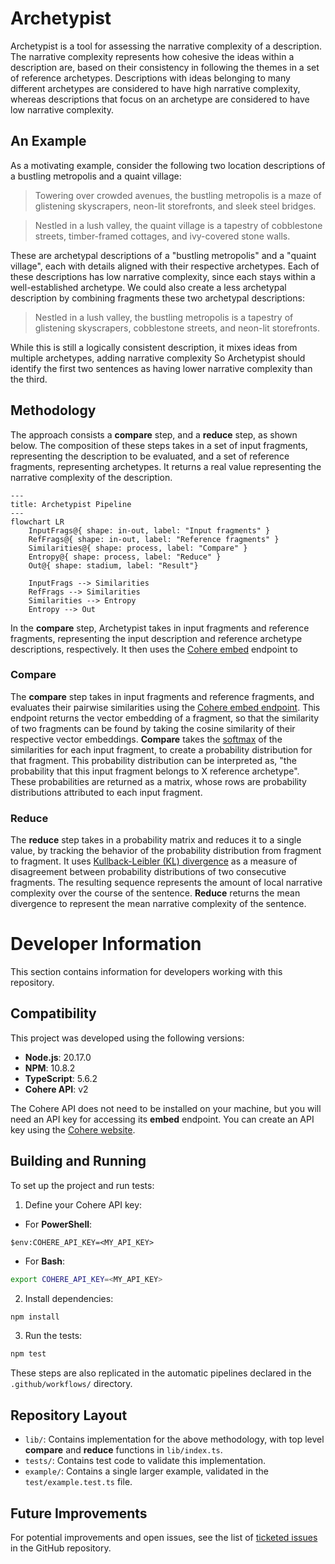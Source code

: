 # Archetypist
Archetypist is a tool for assessing the narrative complexity of a description.
The narrative complexity represents how cohesive the ideas within a description are, based on their consistency in following the themes in a set of reference archetypes.
Descriptions with ideas belonging to many different archetypes are considered to have high narrative complexity, whereas descriptions that focus on an archetype are considered to have low narrative complexity.

## An Example
As a motivating example, consider the following two location descriptions of a bustling metropolis and a quaint village:

> Towering over crowded avenues, the bustling metropolis is a maze of glistening skyscrapers, neon-lit storefronts, and sleek steel bridges.

> Nestled in a lush valley, the quaint village is a tapestry of cobblestone streets, timber-framed cottages, and ivy-covered stone walls.

These are archetypal descriptions of a "bustling metropolis" and a "quaint village", each with details aligned with their respective archetypes.
Each of these descriptions has low narrative complexity, since each stays within a well-established archetype.
We could also create a less archetypal description by combining fragments these two archetypal descriptions:

> Nestled in a lush valley, the bustling metropolis is a tapestry of glistening skyscrapers, cobblestone streets, and neon-lit storefronts.

While this is still a logically consistent description, it mixes ideas from multiple archetypes, adding narrative complexity
So Archetypist should identify the first two sentences as having lower narrative complexity than the third.

## Methodology
The approach consists a **compare** step, and a **reduce** step, as shown below.
The composition of these steps takes in a set of input fragments, representing the description to be evaluated, and a set of reference fragments, representing archetypes.
It returns a real value representing the narrative complexity of the description.

```mermaid
---
title: Archetypist Pipeline
---
flowchart LR
    InputFrags@{ shape: in-out, label: "Input fragments" }
    RefFrags@{ shape: in-out, label: "Reference fragments" }
    Similarities@{ shape: process, label: "Compare" }
    Entropy@{ shape: process, label: "Reduce" }
    Out@{ shape: stadium, label: "Result"}

    InputFrags --> Similarities
    RefFrags --> Similarities
    Similarities --> Entropy
    Entropy --> Out
```

In the **compare** step, Archetypist takes in input fragments and reference fragments, representing the input description and reference archetype descriptions, respectively.
It then uses the [Cohere embed](https://cohere.com/embed) endpoint to 

### Compare
The **compare** step takes in input fragments and reference fragments, and evaluates their pairwise similarities using the [Cohere embed endpoint](https://cohere.com/embed).
This endpoint returns the vector embedding of a fragment, so that the similarity of two fragments can be found by taking the cosine similarity of their respective vector embeddings.
**Compare** takes the [softmax](https://en.wikipedia.org/wiki/Softmax_function) of the similarities for each input fragment, to create a probability distribution for that fragment.
This probability distribution can be interpreted as, "the probability that this input fragment belongs to X reference archetype".
These probabilities are returned as a matrix, whose rows are probability distributions attributed to each input fragment.

### Reduce
The **reduce** step takes in a probability matrix and reduces it to a single value, by tracking the behavior of the probability distribution from fragment to fragment.
It uses [Kullback-Leibler (KL) divergence](https://en.wikipedia.org/wiki/Kullback%E2%80%93Leibler_divergence) as a measure of disagreement between probability distributions of two consecutive fragments.
The resulting sequence represents the amount of local narrative complexity over the course of the sentence.
**Reduce** returns the mean divergence to represent the mean narrative complexity of the sentence.

# Developer Information

This section contains information for developers working with this repository.

## Compatibility

This project was developed using the following versions:

- **Node.js**: 20.17.0
- **NPM**: 10.8.2
- **TypeScript**: 5.6.2
- **Cohere API**: v2

The Cohere API does not need to be installed on your machine, but you will need an API key for accessing its **embed** endpoint.
You can create an API key using the [Cohere website](https://cohere.com/).

## Building and Running

To set up the project and run tests:

1. Define your Cohere API key:
 - For **PowerShell**:
```pwsh
$env:COHERE_API_KEY=<MY_API_KEY>
```
 - For **Bash**:
```sh
export COHERE_API_KEY=<MY_API_KEY>
```

2. Install dependencies:
```sh
npm install
```

3. Run the tests:
```sh
npm test
```

These steps are also replicated in the automatic pipelines declared in the `.github/workflows/` directory.

## Repository Layout

- `lib/`: Contains implementation for the above methodology, with top level **compare** and **reduce** functions in `lib/index.ts`.
- `tests/`: Contains test code to validate this implementation.
- `example/`: Contains a single larger example, validated in the `test/example.test.ts` file.

## Future Improvements

For potential improvements and open issues, see the list of [ticketed issues](https://github.com/tarinyoom/archetypist/issues) in the GitHub repository.
